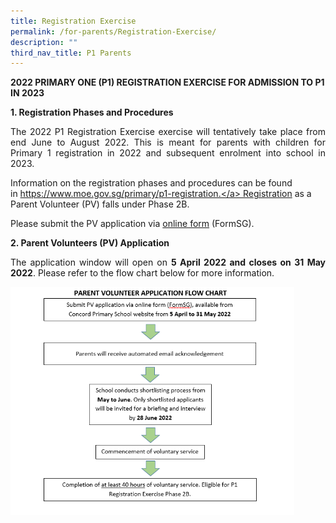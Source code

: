 ```yaml
---
title: Registration Exercise
permalink: /for-parents/Registration-Exercise/
description: ""
third_nav_title: P1 Parents
---
```

<b>2022 PRIMARY ONE (P1) REGISTRATION EXERCISE FOR ADMISSION TO P1 IN 2023</b>

  

<b>1. Registration Phases and Procedures</b>

<p style="text-align:justify">The 2022 P1 Registration Exercise exercise will tentatively take place from end June to August 2022. This is meant for parents with children for Primary 1 registration in 2022 and subsequent enrolment into school in 2023.

Information on the registration phases and procedures can be found in <a href="https://www.moe.gov.sg/primary/p1-registration">https://www.moe.gov.sg/primary/p1-registration.</a> Registration as a Parent Volunteer (PV) falls under Phase 2B.

Please submit the PV application via [online form](https://form.gov.sg/5e4dd3c087faa30011fc6bf4) (FormSG).

  

**2\. Parent Volunteers (PV) Application**

<p style="text-align:justify">The application window will open on <b>5 April 2022 and closes on 31 May 2022</b>. Please refer to the flow chart below for more information.

<img style="width:90%" src="/images/PV Application Flowchart.png"><br>